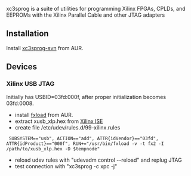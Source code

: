 xc3sprog is a suite of utilities for programming Xilinx FPGAs, CPLDs, and EEPROMs with the Xilinx Parallel Cable and other JTAG adapters

## Installation

Install [xc3sprog-svn](https://aur.archlinux.org/packages/xc3sprog-svn/) from AUR.

## Devices

### Xilinx USB JTAG

Initially has USBID=03fd:000f, after proper initialization becomes 03fd:0008.

*   install [fxload](https://aur.archlinux.org/packages/fxload/) from AUR.
*   extract xusb_xlp.hex from [Xilinx ISE](/index.php/Xilinx_ISE_WebPACK "Xilinx ISE WebPACK")
*   create file /etc/udev/rules.d/99-xilinx.rules

```
 SUBSYSTEM=="usb", ACTION=="add", ATTR{idVendor}=="03fd", ATTR{idProduct}=="000f", RUN+="/usr/bin/fxload -v -t fx2 -I /path/to/xusb_xlp.hex -D $tempnode"

```

*   reload udev rules with "udevadm control --reload" and replug JTAG
*   test connection with "xc3sprog -c xpc -j"
